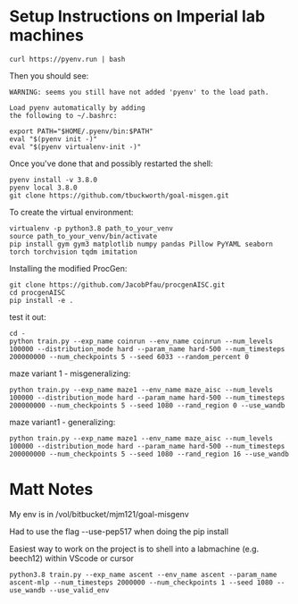 # Setup Instructions on Imperial lab machines

```
curl https://pyenv.run | bash
```

Then you should see:

```
WARNING: seems you still have not added 'pyenv' to the load path.

Load pyenv automatically by adding
the following to ~/.bashrc:

export PATH="$HOME/.pyenv/bin:$PATH"
eval "$(pyenv init -)"
eval "$(pyenv virtualenv-init -)"
```
 
Once you've done that and possibly restarted the shell:

```
pyenv install -v 3.8.0
pyenv local 3.8.0
git clone https://github.com/tbuckworth/goal-misgen.git
```

To create the virtual environment:

```
virtualenv -p python3.8 path_to_your_venv
source path_to_your_venv/bin/activate
pip install gym gym3 matplotlib numpy pandas Pillow PyYAML seaborn torch torchvision tqdm imitation
```

Installing the modified ProcGen:

```
git clone https://github.com/JacobPfau/procgenAISC.git
cd procgenAISC
pip install -e .
```

test it out:

```
cd -
python train.py --exp_name coinrun --env_name coinrun --num_levels 100000 --distribution_mode hard --param_name hard-500 --num_timesteps 200000000 --num_checkpoints 5 --seed 6033 --random_percent 0
```

maze variant 1 - misgeneralizing:
```
python train.py --exp_name maze1 --env_name maze_aisc --num_levels 100000 --distribution_mode hard --param_name hard-500 --num_timesteps 200000000 --num_checkpoints 5 --seed 1080 --rand_region 0 --use_wandb
```
maze variant1 - generalizing:
```
python train.py --exp_name maze1 --env_name maze_aisc --num_levels 100000 --distribution_mode hard --param_name hard-500 --num_timesteps 200000000 --num_checkpoints 5 --seed 1080 --rand_region 16 --use_wandb
```


# Matt Notes

My env is in /vol/bitbucket/mjm121/goal-misgenv

Had to use the flag --use-pep517 when doing the pip install

Easiest way to work on the project is to shell into a labmachine (e.g. beech12) within VScode or cursor
```
python3.8 train.py --exp_name ascent --env_name ascent --param_name ascent-mlp --num_timesteps 2000000 --num_checkpoints 1 --seed 1080 --use_wandb --use_valid_env
```